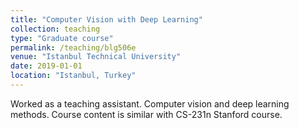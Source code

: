 ```yaml
---
title: "Computer Vision with Deep Learning"
collection: teaching
type: "Graduate course"
permalink: /teaching/blg506e
venue: "Istanbul Technical University"
date: 2019-01-01
location: "Istanbul, Turkey"
---
```


Worked as a teaching assistant. Computer vision and deep learning methods. Course content is similar with CS-231n Stanford course.